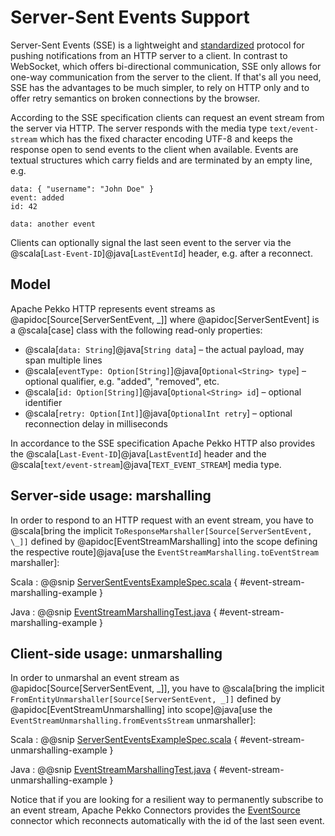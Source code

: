 # Server-Sent Events Support

Server-Sent Events (SSE) is a lightweight and [standardized](https://www.w3.org/TR/eventsource/)
protocol for pushing notifications from an HTTP server to a client. In contrast to WebSocket, which
offers bi-directional communication, SSE only allows for one-way communication from the server to
the client. If that's all you need, SSE has the advantages to be much simpler, to rely on HTTP only
and to offer retry semantics on broken connections by the browser.

According to the SSE specification clients can request an event stream from the server via HTTP. The
server responds with the media type `text/event-stream` which has the fixed character encoding UTF-8
and keeps the response open to send events to the client when available. Events are textual
structures which carry fields and are terminated by an empty line, e.g.

```
data: { "username": "John Doe" }
event: added
id: 42

data: another event
```

Clients can optionally signal the last seen event to the server via the @scala[`Last-Event-ID`]@java[`LastEventId`] header, e.g.
after a reconnect.

## Model

Apache Pekko HTTP represents event streams as @apidoc[Source[ServerSentEvent, \_]] where @apidoc[ServerSentEvent] is a
@scala[case] class with the following read-only properties:

- @scala[`data: String`]@java[`String data`] – the actual payload, may span multiple lines
- @scala[`eventType: Option[String]`]@java[`Optional<String> type`] – optional qualifier, e.g. "added", "removed", etc.
- @scala[`id: Option[String]`]@java[`Optional<String> id`] – optional identifier
- @scala[`retry: Option[Int]`]@java[`OptionalInt retry`] – optional reconnection delay in milliseconds

In accordance to the SSE specification Apache Pekko HTTP also provides the @scala[`Last-Event-ID`]@java[`LastEventId`] header and the
@scala[`text/event-stream`]@java[`TEXT_EVENT_STREAM`] media type.

## Server-side usage: marshalling

In order to respond to an HTTP request with an event stream, you have to
@scala[bring the implicit `ToResponseMarshaller[Source[ServerSentEvent, \_]]` defined by @apidoc[EventStreamMarshalling] into the scope defining the respective route]@java[use the `EventStreamMarshalling.toEventStream` marshaller]:

Scala
:  @@snip [ServerSentEventsExampleSpec.scala](/docs/src/test/scala/docs/http/scaladsl/ServerSentEventsExampleSpec.scala) { #event-stream-marshalling-example }

Java
:  @@snip [EventStreamMarshallingTest.java](/http-tests/src/test/java/org/apache/pekko/http/javadsl/marshalling/sse/EventStreamMarshallingTest.java) { #event-stream-marshalling-example }

## Client-side usage: unmarshalling

In order to unmarshal an event stream as @apidoc[Source[ServerSentEvent, \_]], you have to @scala[bring the implicit `FromEntityUnmarshaller[Source[ServerSentEvent, _]]` defined by @apidoc[EventStreamUnmarshalling] into scope]@java[use the `EventStreamUnmarshalling.fromEventsStream` unmarshaller]:

Scala
:  @@snip [ServerSentEventsExampleSpec.scala](/docs/src/test/scala/docs/http/scaladsl/ServerSentEventsExampleSpec.scala) { #event-stream-unmarshalling-example }

Java
:  @@snip [EventStreamMarshallingTest.java](/http-tests/src/test/java/org/apache/pekko/http/javadsl/unmarshalling/sse/EventStreamUnmarshallingTest.java) { #event-stream-unmarshalling-example }

Notice that if you are looking for a resilient way to permanently subscribe to an event stream,
Apache Pekko Connectors provides the [EventSource](https://doc.akka.io/docs/alpakka/current/sse.html)
connector which reconnects automatically with the id of the last seen event.
